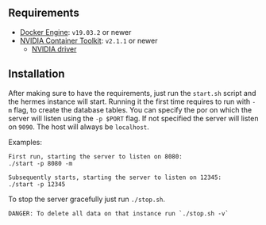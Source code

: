 ## Requirements

- [Docker Engine](https://docs.docker.com/engine/): `v19.03.2` or newer
- [NVIDIA Container Toolkit](https://github.com/NVIDIA/nvidia-docker): `v2.1.1` or newer 
  - [NVIDIA driver](https://github.com/NVIDIA/nvidia-docker/wiki/Frequently-Asked-Questions#how-do-i-install-the-nvidia-driver)

## Installation

After making sure to have the requirements, just run the `start.sh` script and the hermes instance will start. Running it the first time requires to run with `-m` flag, to create the database tables.
You can specify the por on which the server will listen using the `-p $PORT` flag. If not specified the server will listen on `9090`. The host will always be `localhost`.

Examples:

```
First run, starting the server to listen on 8080:
./start -p 8080 -m

Subsequently starts, starting the server to listen on 12345:
./start -p 12345
```

To stop the server gracefully just run `./stop.sh`. 
```
DANGER: To delete all data on that instance run `./stop.sh -v`
```

